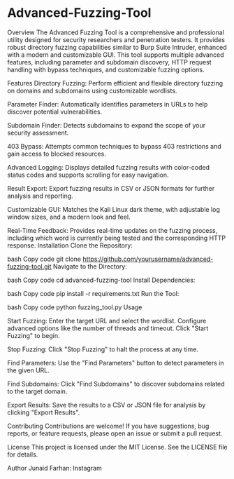 # Advanced-Fuzzing-Tool

Overview
The Advanced Fuzzing Tool is a comprehensive and professional utility designed for security researchers and penetration testers. It provides robust directory fuzzing capabilities similar to Burp Suite Intruder, enhanced with a modern and customizable GUI. 
This tool supports multiple advanced features, including parameter and subdomain discovery, HTTP request handling with bypass techniques, and customizable fuzzing options.

Features
Directory Fuzzing: Perform efficient and flexible directory fuzzing on domains and subdomains using customizable wordlists.

Parameter Finder: Automatically identifies parameters in URLs to help discover potential vulnerabilities.

Subdomain Finder: Detects subdomains to expand the scope of your security assessment.

403 Bypass: Attempts common techniques to bypass 403 restrictions and gain access to blocked resources.

Advanced Logging: Displays detailed fuzzing results with color-coded status codes and supports scrolling for easy navigation.

Result Export: Export fuzzing results in CSV or JSON formats for further analysis and reporting.

Customizable GUI: Matches the Kali Linux dark theme, with adjustable log window sizes, and a modern look and feel.

Real-Time Feedback: Provides real-time updates on the fuzzing process, including which word is currently being tested and the corresponding HTTP response.
Installation
Clone the Repository:

bash
Copy code
git clone https://github.com/yourusername/advanced-fuzzing-tool.git
Navigate to the Directory:

bash
Copy code
cd advanced-fuzzing-tool
Install Dependencies:

bash
Copy code
pip install -r requirements.txt
Run the Tool:


bash
Copy code
python fuzzing_tool.py
Usage

Start Fuzzing: Enter the target URL and select the wordlist. Configure advanced options like the number of threads and timeout. Click "Start Fuzzing" to begin.

Stop Fuzzing: Click "Stop Fuzzing" to halt the process at any time.

Find Parameters: Use the "Find Parameters" button to detect parameters in the given URL.

Find Subdomains: Click "Find Subdomains" to discover subdomains related to the target domain.

Export Results: Save the results to a CSV or JSON file for analysis by clicking "Export Results".

Contributing
Contributions are welcome! If you have suggestions, bug reports, or feature requests, please open an issue or submit a pull request.

License
This project is licensed under the MIT License. See the LICENSE file for details.

Author
Junaid Farhan: Instagram
